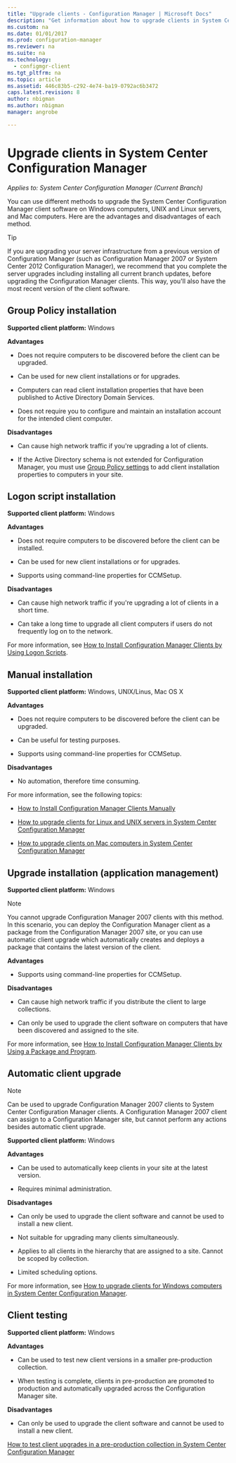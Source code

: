 ```yaml
---
title: "Upgrade clients - Configuration Manager | Microsoft Docs"
description: "Get information about how to upgrade clients in System Center Configuration Manager."
ms.custom: na
ms.date: 01/01/2017
ms.prod: configuration-manager
ms.reviewer: na
ms.suite: na
ms.technology:
  - configmgr-client
ms.tgt_pltfrm: na
ms.topic: article
ms.assetid: 446c83b5-c292-4e74-ba19-0792ac6b3472
caps.latest.revision: 8
author: nbigmanms.author: nbigmanmanager: angrobe

---
```

# Upgrade clients in System Center Configuration Manager*Applies to: System Center Configuration Manager (Current Branch)*
You can use different methods to upgrade the System Center Configuration Manager client software on Windows computers, UNIX and Linux servers, and Mac computers. Here are the advantages and disadvantages of each method.  

> [!TIP]  
>  If you are upgrading your server infrastructure from a previous version of Configuration Manager \(such as Configuration Manager 2007 or System Center 2012 Configuration Manager\), we recommend that you complete the server upgrades including installing all current branch updates, before upgrading the Configuration Manager clients. This way, you'll also have the most recent version of the client software.  

## Group Policy installation  
 **Supported client platform:** Windows  

 **Advantages**  

-   Does not require computers to be discovered before the client can be upgraded.  

-   Can be used for new client installations or for upgrades.  

-   Computers can read client installation properties that have been published to Active Directory Domain Services.  

-   Does not require you to configure and maintain an installation account for the intended client computer.  

 **Disadvantages**  

-   Can cause high network traffic if you're upgrading a lot of clients.  

-   If the Active Directory schema is not extended for Configuration Manager, you must use [Group Policy settings](../../../../core/clients/deploy/deploy-clients-to-windows-computers.md#BKMK_ClientGP) to add client installation properties to computers in your site.  


## Logon script installation  
 **Supported client platform:** Windows  

 **Advantages**  

-   Does not require computers to be discovered before the client can be installed.  

-   Can be used for new client installations or for upgrades.  

-   Supports using command-line properties for CCMSetup.  

 **Disadvantages**  

-   Can cause high network traffic if you're upgrading a lot of clients in a short time.  

-   Can take a long time to upgrade all client computers if users do not frequently log on to the network.  

 For more information, see [How to Install Configuration Manager Clients by Using Logon Scripts](../../../../core/clients/deploy/deploy-clients-to-windows-computers.md#BKMK_ClientLogonScript).  

## Manual installation  
 **Supported client platform:** Windows, UNIX/Linus, Mac OS X  

 **Advantages**  

-   Does not require computers to be discovered before the client can be upgraded.  

-   Can be useful for testing purposes.  

-   Supports using command-line properties for CCMSetup.  

 **Disadvantages**  

-   No automation, therefore time consuming.  

 For more information, see the following topics:  

-   [How to Install Configuration Manager Clients Manually](../../../../core/clients/deploy/deploy-clients-to-windows-computers.md#BKMK_Manual)  

-   [How to upgrade clients for Linux and UNIX servers in System Center Configuration Manager](../../../../core/clients/manage/upgrade/upgrade-clients-for-linux-and-unix-servers.md)  

-   [How to upgrade clients on Mac computers in System Center Configuration Manager](../../../../core/clients/manage/upgrade/upgrade-clients-on-mac-computers.md)  

## Upgrade installation (application management)  
 **Supported client platform:** Windows  

> [!NOTE]  
>  You cannot upgrade Configuration Manager 2007 clients with this method. In this scenario, you can deploy the Configuration Manager client as a package from the Configuration Manager 2007 site, or you can use automatic client upgrade which automatically creates and deploys a package that contains the latest version of the client.  

 **Advantages**  

-   Supports using command-line properties for CCMSetup.  

 **Disadvantages**  

-   Can cause high network traffic if you distribute the client to large collections.  

-   Can only be used to upgrade the client software on computers that have been discovered and assigned to the site.  

 For more information, see [How to Install Configuration Manager Clients by Using a Package and Program](../../../../core/clients/deploy/deploy-clients-to-windows-computers.md#BKMK_ClientApp).  

## Automatic client upgrade  

> [!NOTE]  
>  Can be used to upgrade Configuration Manager 2007 clients to System Center Configuration Manager clients. A Configuration Manager 2007 client can assign to a Configuration Manager site, but cannot perform any actions besides automatic client upgrade.  

 **Supported client platform:** Windows  

 **Advantages**  

-   Can be used to automatically keep clients in your site at the latest version.  

-   Requires minimal administration.  

 **Disadvantages**  

-   Can only be used to upgrade the client software and cannot be used to install a new client.  

-   Not suitable for upgrading many clients simultaneously.  

-   Applies to all clients in the hierarchy that are assigned to a site. Cannot be scoped by collection.  

-   Limited scheduling options.  

 For more information, see [How to upgrade clients for Windows computers in System Center Configuration Manager](../../../../core/clients/manage/upgrade/upgrade-clients-for-windows-computers.md).  

## Client testing  
 **Supported client platform:** Windows  

 **Advantages**  

-   Can be used to test new client versions in a smaller pre-production collection.  

-   When testing is complete, clients in pre-production are promoted to production and automatically upgraded across the Configuration Manager site.  

 **Disadvantages**  

-   Can only be used to upgrade the client software and cannot be used to install a new client.  

 [How to test client upgrades in a pre-production collection in System Center Configuration Manager](../../../../core/clients/manage/upgrade/test-client-upgrades.md)  

